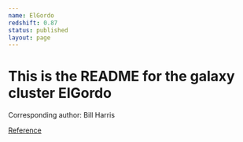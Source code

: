 ```yaml
---
name: ElGordo
redshift: 0.87
status: published
layout: page
---
```


# This is the README for the galaxy cluster ElGordo

Corresponding author: Bill Harris

[Reference](https://ui.adsabs.harvard.edu/abs/2025arXiv250812862H/abstract)